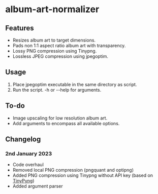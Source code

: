 # album-art-normalizer

## Features
 - Resizes album art to target dimensions.
 - Pads non 1:1 aspect ratio album art with transparency.
 - Lossy PNG compression using Tinypng.
 - Lossless JPEG compression using jpegoptim.
 
## Usage
 1. Place jpegoptim executable in the same directory as script.
 2. Run the script. -h or --help for arguments.
 
## To-do
 - Image upscaling for low resolution album art.
 - Add arguments to encompass all available options.

## Changelog
### 2nd January 2023
 - Code overhaul
 - Removed local PNG compression (pngquant and optipng)
 - Added PNG compression using Tinypng without API key (based on [TinyPyng](https://github.com/elmoiv/tinypyng))
 - Added argument parser
